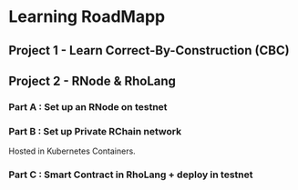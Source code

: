 # Learning RoadMapp

## Project 1 - Learn Correct-By-Construction (CBC)



## Project 2 - RNode & RhoLang

### Part A : Set up an RNode on testnet



### Part B : Set up Private RChain network

Hosted in Kubernetes Containers.

### Part C : Smart Contract in RhoLang + deploy in testnet

